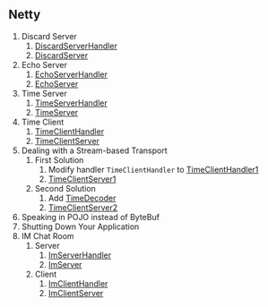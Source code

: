 ## Netty
1. Discard Server
    1. [DiscardServerHandler](./src/main/java/handler/server/DiscardServerHandler.java)
    2. [DiscardServer](./src/main/java/server/DiscardServer.java)
2. Echo Server
    1. [EchoServerHandler](./src/main/java/handler/server/EchoServerHandler.java)
    2. [EchoServer](./src/main/java/server/EchoServer.java)
3. Time Server
    1. [TimeServerHandler](./src/main/java/handler/server/TimeServerHandler.java)
    2. [TimeServer](./src/main/java/server/TimeServer.java)
4. Time Client
    1. [TimeClientHandler](./src/main/java/handler/client/TimeClientHandler.java)
    2. [TimeClientServer](./src/main/java/client/TimeClientServer.java)
5. Dealing with a Stream-based Transport
    1. First Solution
        1. Modify handler `TimeClientHandler` to [TimeClientHandler1](./src/main/java/handler/client/TimeClientHandler1.java)
        2. [TimeClientServer1](./src/main/java/client/TimeClientServer1.java)
    2. Second Solution
        1. Add [TimeDecoder](./src/main/java/decoder/TimeDecoder.java)
        2. [TimeClientServer2](./src/main/java/handler/client/TimeClientHandler2.java)
6. Speaking in POJO instead of ByteBuf
7. Shutting Down Your Application
8. IM Chat Room
    1. Server
        1. [ImServerHandler](./src/main/java/handler/server/ImServerHandler.java)
        2. [ImServer](./src/main/java/server/ImServer.java)
    2. Client
        1. [ImClientHandler](./src/main/java/handler/client/ImClientHandler.java)
        2. [ImClientServer](./src/main/java/client/ImClientServer.java)